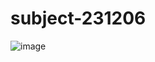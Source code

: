# subject-231206

![image](https://github.com/winofsql/subject-231206/assets/1501327/5fda0e69-fdd2-464f-9354-4be2b36d705f)
